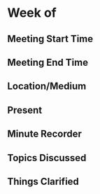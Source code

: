 
# Week of 

## Meeting Start Time


## Meeting End Time


## Location/Medium


## Present


## Minute Recorder


## Topics Discussed


## Things Clarified
